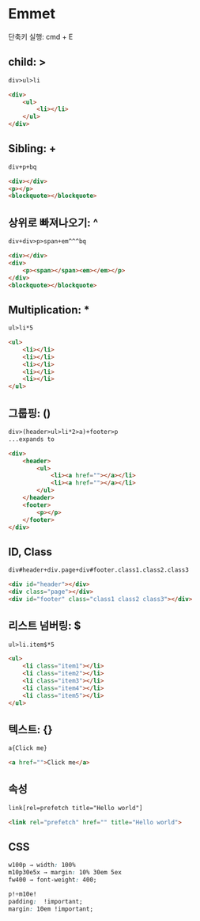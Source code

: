 # Emmet

단축키 실행: cmd + E

## child: >
```html
div>ul>li

<div>
    <ul>
        <li></li>
    </ul>
</div>
```

## Sibling: +
```html
div+p+bq

<div></div>
<p></p>
<blockquote></blockquote>
```

## 상위로 빠져나오기: ^
```html
div+div>p>span+em^^^bq

<div></div>
<div>
    <p><span></span><em></em></p>
</div>
<blockquote></blockquote>
```

## Multiplication: *
```html
ul>li*5

<ul>
    <li></li>
    <li></li>
    <li></li>
    <li></li>
    <li></li>
</ul>
```

## 그룹핑: ()
```html
div>(header>ul>li*2>a)+footer>p
...expands to

<div>
    <header>
        <ul>
            <li><a href=""></a></li>
            <li><a href=""></a></li>
        </ul>
    </header>
    <footer>
        <p></p>
    </footer>
</div>
```

## ID, Class
```html
div#header+div.page+div#footer.class1.class2.class3

<div id="header"></div>
<div class="page"></div>
<div id="footer" class="class1 class2 class3"></div>
```

## 리스트 넘버링: $
```html
ul>li.item$*5

<ul>
    <li class="item1"></li>
    <li class="item2"></li>
    <li class="item3"></li>
    <li class="item4"></li>
    <li class="item5"></li>
</ul>
```

## 텍스트: {}
```html
a{Click me}

<a href="">Click me</a>
```

## 속성
```html
link[rel=prefetch title="Hello world"]

<link rel="prefetch" href="" title="Hello world">
```

## CSS
```css
w100p → width: 100%
m10p30e5x → margin: 10% 30em 5ex
fw400 → font-weight: 400;

p!+m10e!
padding:  !important;
margin: 10em !important;
```
